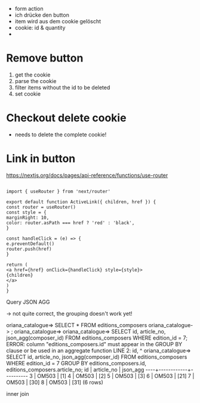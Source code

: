 - form action
- ich drücke den button
- item wird aus dem cookie gelöscht
- cookie: id & quantity
-

# Remove button

1. get the cookie
2. parse the cookie
3. filter items without the id to be deleted
4. set cookie

# Checkout delete cookie

- needs to delete the complete cookie!

# Link in button

https://nextjs.org/docs/pages/api-reference/functions/use-router

```

import { useRouter } from 'next/router'

export default function ActiveLink({ children, href }) {
const router = useRouter()
const style = {
marginRight: 10,
color: router.asPath === href ? 'red' : 'black',
}

const handleClick = (e) => {
e.preventDefault()
router.push(href)
}

return (
<a href={href} onClick={handleClick} style={style}>
{children}
</a>
)
}
```

Query JSON AGG

-> not quite correct, the grouping doesn't work yet!

oriana_catalogue=> SELECT \* FROM editions_composers
oriana_catalogue-> ;
oriana_catalogue=>
oriana_catalogue=> SELECT
id,
article_no,
json_agg(composer_id)
FROM
editions_composers
WHERE
edition_id = 7;
ERROR: column "editions_composers.id" must appear in the GROUP BY clause or be used in an aggregate function
LINE 2: id,
^
oriana_catalogue=> SELECT
id,
article_no,
json_agg(composer_id)
FROM
editions_composers
WHERE
edition_id = 7
GROUP BY
editions_composers.id, editions_composers.article_no;
id | article_no | json_agg
----+------------+----------
3 | OM503 | [1]
4 | OM503 | [2]
5 | OM503 | [3]
6 | OM503 | [21]
7 | OM503 | [30]
8 | OM503 | [31]
(6 rows)

inner join
